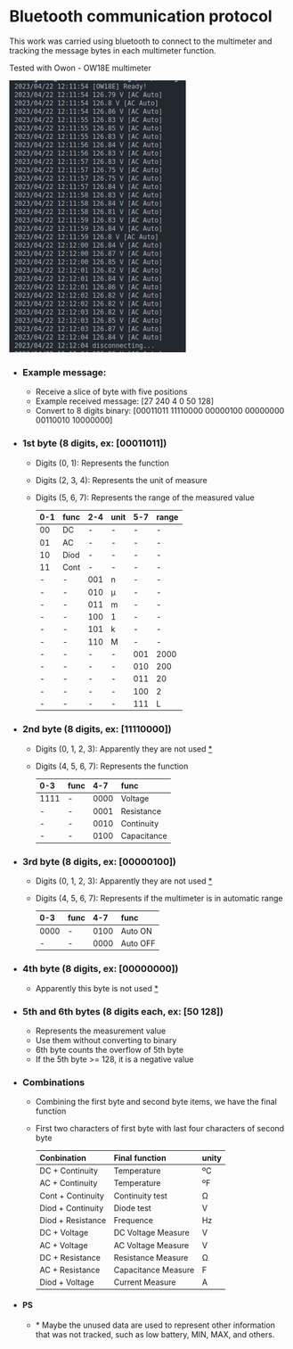 # Bluetooth communication protocol 

This work was carried using bluetooth to connect to the multimeter and tracking the message bytes in each multimeter function.

Tested with Owon - OW18E multimeter

![](/screenshot/OW18E.png)

* ### Example message:

    * Receive a slice of byte with five positions
    * Example received message: [27 240 4 0 50 128]
    * Convert to 8 digits binary: [00011011 11110000 00000100 00000000 00110010 10000000]

* ### 1st byte (8 digits, ex: [00011011])

    * Digits (0, 1): Represents the function
    * Digits (2, 3, 4): Represents the unit of measure
    * Digits (5, 6, 7): Represents the range of the measured value

        | 0-1 | func | 2-4 | unit | 5-7 | range |
        | --- | ---  | --- | ---  | --- | ---   |
        | 00  | DC   | -   | -    | -   | -     |
        | 01  | AC   | -   | -    | -   | -     |
        | 10  | Diod | -   | -    | -   | -     |
        | 11  | Cont | -   | -    | -   | -     |
        | -   | -    | 001 | n    | -   | -     |
        | -   | -    | 010 | µ    | -   | -     |
        | -   | -    | 011 | m    | -   | -     |
        | -   | -    | 100 | 1    | -   | -     |
        | -   | -    | 101 | k    | -   | -     |
        | -   | -    | 110 | M    | -   | -     |
        | -   | -    | -   | -    | 001 | 2000  |
        | -   | -    | -   | -    | 010 | 200   |
        | -   | -    | -   | -    | 011 | 20    |
        | -   | -    | -   | -    | 100 | 2     |
        | -   | -    | -   | -    | 111 | L     |

* ### 2nd byte (8 digits, ex: [11110000])

    * Digits (0, 1, 2, 3): Apparently they are not used [*](#ps)
    * Digits (4, 5, 6, 7): Represents the function

        | 0-3  | func | 4-7  | func        |
        | ---  | ---  | ---  | ---         |
        | 1111 | -    | 0000 | Voltage     |
        | -    | -    | 0001 | Resistance  |
        | -    | -    | 0010 | Continuity  |
        | -    | -    | 0100 | Capacitance |

* ### 3rd byte (8 digits, ex: [00000100])

    * Digits (0, 1, 2, 3): Apparently they are not used [*](#ps)
    * Digits (4, 5, 6, 7): Represents if the multimeter is in automatic range

        | 0-3  | func | 4-7  | func     |
        | ---  | ---  | ---  | ---      |
        | 0000 | -    | 0100 | Auto ON  |
        | -    | -    | 0000 | Auto OFF |

* ### 4th byte (8 digits, ex: [00000000])

    * Apparently this byte is not used [*](#ps)

* ### 5th and 6th bytes (8 digits each, ex: [50 128])

    * Represents the measurement value
    * Use them without converting to binary
    * 6th byte counts the overflow of 5th byte
    * If the 5th byte >= 128, it is a negative value

* ### Combinations

    * Combining the first byte and second byte items, we have the final function
    * First two characters of first byte with last four characters of second byte

        | Conbination          | Final function      | unity |
        | ---                  | ---                 | ---   |
        | DC + Continuity      | Temperature         | ºC    |
        | AC + Continuity      | Temperature         | ºF    |
        | Cont + Continuity    | Continuity test     | Ω     |
        | Diod + Continuity    | Diode test          | V     |
        | Diod + Resistance    | Frequence           | Hz    |
        | DC + Voltage         | DC Voltage Measure  | V     |
        | AC + Voltage         | AC Voltage Measure  | V     |
        | DC + Resistance      | Resistance Measure  | Ω     |
        | AC + Resistance      | Capacitance Measure | F     |
        | Diod + Voltage       | Current Measure     | A     |

* #### PS

    * \* Maybe the unused data are used to represent other information that was not tracked, such as low battery, MIN, MAX, and others.